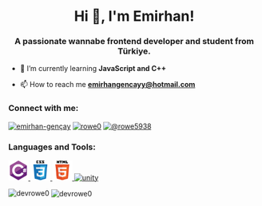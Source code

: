 <h1 align="center">Hi 👋, I'm Emirhan!</h1>
<h3 align="center">A passionate wannabe frontend developer and student from Türkiye.</h3>

- 🌱 I’m currently learning **JavaScript and C++**

- 📫 How to reach me **emirhangencayy@hotmail.com**

<h3 align="left">Connect with me:</h3>
<p align="left">
<a href="https://linkedin.com/in/emirhan-gençay" target="blank"><img align="center" src="https://raw.githubusercontent.com/rahuldkjain/github-profile-readme-generator/master/src/images/icons/Social/linked-in-alt.svg" alt="emirhan-gençay" height="30" width="40" /></a>
<a href="https://instagram.com/rowe0" target="blank"><img align="center" src="https://raw.githubusercontent.com/rahuldkjain/github-profile-readme-generator/master/src/images/icons/Social/instagram.svg" alt="rowe0" height="30" width="40" /></a>
<a href="https://www.youtube.com/c/@rowe5938" target="blank"><img align="center" src="https://raw.githubusercontent.com/rahuldkjain/github-profile-readme-generator/master/src/images/icons/Social/youtube.svg" alt="@rowe5938" height="30" width="40" /></a>
</p>

<h3 align="left">Languages and Tools:</h3>
<p align="left"> <a href="https://www.w3schools.com/cs/" target="_blank" rel="noreferrer"> <img src="https://raw.githubusercontent.com/devicons/devicon/master/icons/csharp/csharp-original.svg" alt="csharp" width="40" height="40"/> </a> <a href="https://www.w3schools.com/css/" target="_blank" rel="noreferrer"> <img src="https://raw.githubusercontent.com/devicons/devicon/master/icons/css3/css3-original-wordmark.svg" alt="css3" width="40" height="40"/> </a> <a href="https://www.w3.org/html/" target="_blank" rel="noreferrer"> <img src="https://raw.githubusercontent.com/devicons/devicon/master/icons/html5/html5-original-wordmark.svg" alt="html5" width="40" height="40"/> </a> <a href="https://unity.com/" target="_blank" rel="noreferrer"> <img src="https://www.vectorlogo.zone/logos/unity3d/unity3d-icon.svg" alt="unity" width="40" height="40"/> </a> </p>

<p><img align="left" src="https://github-readme-stats.vercel.app/api/top-langs?username=devrowe0&show_icons=true&locale=en&layout=compact" alt="devrowe0" /></p>

<p>&nbsp;<img align="center" src="https://github-readme-stats.vercel.app/api?username=devrowe0&show_icons=true&locale=en" alt="devrowe0" /></p>
